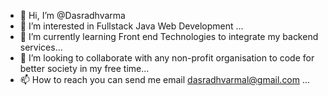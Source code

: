 - 👋 Hi, I’m @Dasradhvarma
- 👀 I’m interested in Fullstack Java Web Development ...
- 🌱 I’m currently learning Front end Technologies to integrate my backend services...
- 💞️ I’m looking to collaborate with any non-profit organisation to code for better society in my free time...
- 📫 How to reach you can send me email dasradhvarmal@gmail.com ...

<!---
Dasradhvarma/Dasradhvarma is a ✨ special ✨ repository because its `README.md` (this file) appears on your GitHub profile.
You can click the Preview link to take a look at your changes.
--->
